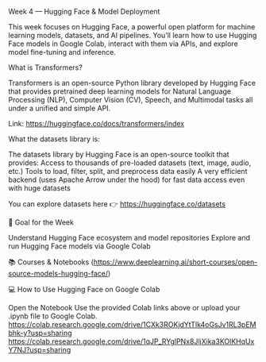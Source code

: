 Week 4 — Hugging Face & Model Deployment

This week focuses on Hugging Face, a powerful open platform for machine learning models, datasets, and AI pipelines.
You’ll learn how to use Hugging Face models in Google Colab, interact with them via APIs, and explore model fine-tuning and inference.

What is Transformers?

Transformers is an open-source Python library developed by Hugging Face that provides pretrained deep learning models for Natural Language Processing (NLP), Computer Vision (CV), Speech, and Multimodal tasks all under a unified and simple API.

Link: https://huggingface.co/docs/transformers/index

What the datasets library is:

The datasets library by Hugging Face is an open-source toolkit that provides:
Access to thousands of pre-loaded datasets (text, image, audio, etc.)
Tools to load, filter, split, and preprocess data easily
A very efficient backend (uses Apache Arrow under the hood) for fast data access even with huge datasets

You can explore datasets here 👉 https://huggingface.co/datasets

🎯 Goal for the Week

Understand Hugging Face ecosystem and model repositories
Explore and run Hugging Face models via Google Colab


📚 Courses & Notebooks
(https://www.deeplearning.ai/short-courses/open-source-models-hugging-face/)


💻 How to Use Hugging Face on Google Colab

Open the Notebook
Use the provided Colab links above or upload your .ipynb file to Google Colab.
https://colab.research.google.com/drive/1CXk3ROKjdYtTlk4oGsJv1RL3pEMbhk-y?usp=sharing
https://colab.research.google.com/drive/1qJP_RYglPNx8JljXika3KOlKHqUxY7NJ?usp=sharing





